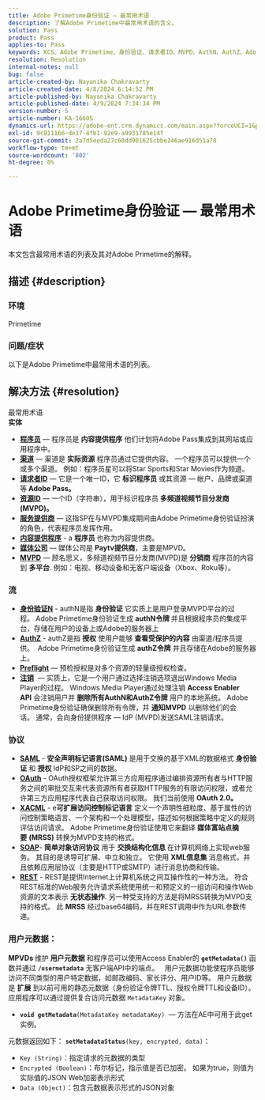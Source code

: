 ```yaml
---
title: Adobe Primetime身份验证 — 最常用术语
description: 了解Adobe Primetime中最常用术语的含义。
solution: Pass
product: Pass
applies-to: Pass
keywords: KCS、Adobe Primetime、身份验证、请求者ID、MVPD、AuthN、AuthZ、Adobe Pass
resolution: Resolution
internal-notes: null
bug: false
article-created-by: Nayanika Chakravarty
article-created-date: 4/8/2024 6:14:52 PM
article-published-by: Nayanika Chakravarty
article-published-date: 4/9/2024 7:34:34 PM
version-number: 5
article-number: KA-16605
dynamics-url: https://adobe-ent.crm.dynamics.com/main.aspx?forceUCI=1&pagetype=entityrecord&etn=knowledgearticle&id=db4a38e4-d3f5-ee11-a1fe-6045bd006295
exl-id: 9c811166-de17-4fb1-92e9-a9931785e14f
source-git-commit: 2a7d5eeda27c60dd901625cbbe246ae916d51a78
workflow-type: tm+mt
source-wordcount: '802'
ht-degree: 0%

---
```


# Adobe Primetime身份验证 — 最常用术语


本文包含最常用术语的列表及其对Adobe Primetime的解释。

## 描述 {#description}


### 环境

Primetime

### 问题/症状

以下是Adobe Primetime中最常用术语的列表。


## 解决方法 {#resolution}

最常用术语<br>
<b>实体</b>

- <u><b>程序员</b></u>  — 程序员是 <b>内容提供程序</b> 他们计划将Adobe Pass集成到其网站或应用程序中。
- <u><b>渠道</b></u>  — 渠道是 <b>实际资源</b> 程序员通过它提供内容。 一个程序员可以提供一个或多个渠道。 例如：程序员星可以将Star Sports和Star Movies作为频道。
- <u><b>请求者ID</b></u>  — 它是一个唯一ID，它 <b>标识程序员</b> 或其资源 — 帐户、品牌或渠道等<b> Adobe Pass。 </b>
- <u><b>资源ID</b></u>  — 一个ID（字符串），用于标识程序员<b> 多频道视频节目分发商(MVPD)。 </b>
- <u><b>服务提供商</b></u>  — 这指SP在与MVPD集成期间由Adobe Primetime身份验证扮演的角色，代表程序员发挥作用。
- <u><b>内容提供程序</b></u> - a <b>程序员 </b>也称为内容提供商。
- <u><b>媒体公司</b></u>  — 媒体公司是 <b>Paytv提供商</b>，主要是MPVD。
- <u><b>MVPD</b></u>  — 顾名思义，多频道视频节目分发商(MVPD)是 <b>分销商</b> 程序员的内容到 <b>多平台</b>. 例如：电视、移动设备和无客户端设备（Xbox、Roku等）。


### 流

- <u><b>身份验证N</b></u> - authN是指 <b>身份验证</b> 它实质上是用户登录MVPD平台的过程。 Adobe Primetime身份验证生成 <b>authN令牌 </b>并且根据程序员的集成平台，存储在用户的设备上或Adobe的服务器上
- <u><b>AuthZ</b></u> - authZ是指 <b>授权</b> 使用户能够 <b>查看受保护的内容</b> 由渠道/程序员提供。  Adobe Primetime身份验证生成 <b>authZ令牌</b> 并且存储在Adobe的服务器上。
- <u><b>Preflight</b></u>  — 预检授权是对多个资源的轻量级授权检查。
- <u><b>注销</b></u>  — 实质上，它是一个用户通过选择注销选项退出Windows Media Player的过程。 Windows Media Player通过处理注销 <b>Access Enabler API</b> 会注销用户并 <b>删除所有AuthN和AuthZ令牌</b> 用户的本地系统。 Adobe Primetime身份验证确保删除所有令牌，并 <b>通知MVPD</b> 以删除他们的会话。 通常，会向身份提供程序 — IdP (MVPD)发送SAML注销请求。




### 协议

- <b><u>SAML</u></b> - <b>安全声明标记语言(SAML)</b> 是用于交换的基于XML的数据格式 <b>身份验证</b> 和 <b>授权</b> IdP和SP之间的数据。
- <u><b>OAuth</b></u> - OAuth授权框架允许第三方应用程序通过编排资源所有者与HTTP服务之间的审批交互来代表资源所有者获取HTTP服务的有限访问权限，或者允许第三方应用程序代表自己获取访问权限。 我们当前使用 <b>OAuth 2.0。</b>
- <b><u>XACML</u></b> - e<b>可扩展访问控制标记语言</b> 定义一个声明性细粒度、基于属性的访问控制策略语言、一个架构和一个处理模型，描述如何根据策略中定义的规则评估访问请求。 Adobe Primetime身份验证使用它来翻译 <b>媒体富站点摘要</b> <b>(MRSS)</b> 转换为MVPD支持的格式。
- <b><u>SOAP</u></b>- <b>简单对象访问协议</b> 用于 <b>交换结构化信息 </b>在计算机网络上实现web服务。 其目的是诱导可扩展、中立和独立。 它使用 <b>XML信息集</b> 消息格式，并且依赖应用层协议（主要是HTTP或SMTP）进行消息协商和传输。
- <u><b>REST</b></u> - REST是提供Internet上计算机系统之间互操作性的一种方法。 符合REST标准的Web服务允许请求系统使用统一和预定义的一组访问和操作Web资源的文本表示 <b>无状态操作</b>. 另一种受支持的方法是将MRSS转换为MVPD支持的格式。 此 <b>MRSS</b> 经过base64编码，并在REST调用中作为URL参数传递。


### 用户元数据：

<b>MPVDs </b>维护<b> 用户元数据</b> 和程序员可以使用Access Enabler的 <b>`getMetadata()`</b> 函数并通过 <b>`/usermetadata`</b> 无客户端API中的端点。
 
用户元数据功能使程序员能够访问不同类型的用户特定数据，如邮政编码、家长评分、用户ID等。 用户元数据是 <b>扩展</b> 到以前可用的静态元数据（身份验证令牌TTL、授权令牌TTL和设备ID）。 应用程序可以通过提供复合访问元数据 `MetadataKey` 对象。

- <b>`void getMetadata`</b>`(MetadataKey metadataKey)`  — 方法在AE中可用于此get实例。


元数据返回如下： <b>`setMetadataStatus`</b>`(key, encrypted, data)`：

- `Key (String)`：指定请求的元数据的类型
- `Encrypted (Boolean)`：布尔标记，指示值是否已加密。 如果为true，则值为实际值的JSON Web加密表示形式
- `Data (Object)`：包含元数据表示形式的JSON对象
